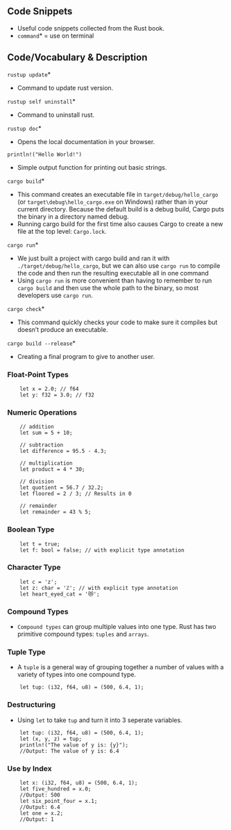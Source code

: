 ## Code Snippets
- Useful code snippets collected from the Rust book. 
- ```command```* = use on terminal

## Code/Vocabulary & Description

```rustup update```*
- Command to update rust version. 

```rustup self uninstall```*
- Command to uninstall rust. 

```rustup doc```*
- Opens the local documentation in your browser.

```println!("Hello World!")```
- Simple output function for printing out basic strings. 

```cargo build```*
- This command creates an executable file in ```target/debug/hello_cargo``` (or ```target\debug\hello_cargo.exe``` on Windows) rather than in your current directory. Because the default build is a debug build, Cargo puts the binary in a directory named debug. 
- Running cargo build for the first time also causes Cargo to create a new file at the top level: ```Cargo.lock```.

```cargo run```*
- We just built a project with cargo build and ran it with ```./target/debug/hello_cargo```, but we can also use ```cargo run``` to compile the code and then run the resulting executable all in one command
- Using ```cargo run``` is more convenient than having to remember to run ```cargo build``` and then use the whole path to the binary, so most developers use ```cargo run```.

```cargo check```*
- This command quickly checks your code to make sure it compiles but doesn’t produce an executable. 

```cargo build --release```*
- Creating a final program to give to another user. 

### Float-Point Types
```
    let x = 2.0; // f64
    let y: f32 = 3.0; // f32
```

### Numeric Operations
```
    // addition
    let sum = 5 + 10;

    // subtraction
    let difference = 95.5 - 4.3;

    // multiplication
    let product = 4 * 30;

    // division
    let quotient = 56.7 / 32.2;
    let floored = 2 / 3; // Results in 0

    // remainder
    let remainder = 43 % 5;
```

### Boolean Type
```
    let t = true;
    let f: bool = false; // with explicit type annotation
```

### Character Type
```
    let c = 'z';
    let z: char = 'ℤ'; // with explicit type annotation
    let heart_eyed_cat = '😻';
```

### Compound Types 
- ```Compound types``` can group multiple values into one type. Rust has two primitive compound types: ```tuples``` and ```arrays```.

### Tuple Type
- A ```tuple``` is a general way of grouping together a number of values with a variety of types into one compound type.

```
    let tup: (i32, f64, u8) = (500, 6.4, 1);
```

### Destructuring
- Using ```let``` to take ```tup``` and turn it into 3 seperate variables. 
```
    let tup: (i32, f64, u8) = (500, 6.4, 1);
    let (x, y, z) = tup;
    println!("The value of y is: {y}");
    //Output: The value of y is: 6.4
```

### Use by Index
```
    let x: (i32, f64, u8) = (500, 6.4, 1);
    let five_hundred = x.0;
    //Output: 500
    let six_point_four = x.1;
    //Output: 6.4
    let one = x.2;
    //Output: 1
```